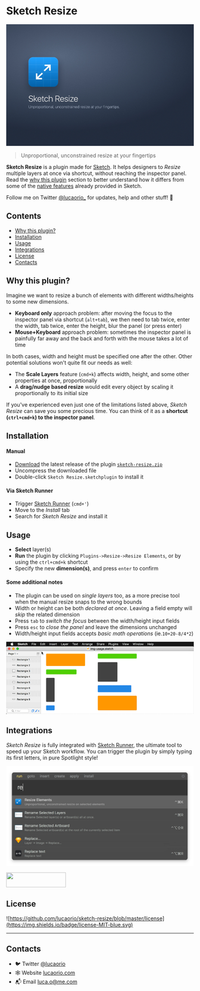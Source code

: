 # Sketch Resize
![Sketch Resize](images/img-header.jpg)
> Unproportional, unconstrained resize at your fingertips

**Sketch Resize** is a plugin made for [Sketch](http://sketchapp.com). It helps designers to *Resize* multiple layers at once via shortcut, without reaching the inspector panel. Read the [why this plugin](#why-this-plugin) section to better understand how it differs from some of the [native features](https://www.sketchapp.com/learn/documentation/layer-basics/resizing-layers) already provided in Sketch.

Follow me on Twitter [@lucaorio_](https://twitter.com/lucaorio_) for updates, help and other stuff! 🎉

## Contents
- [Why this plugin?](#why-this-plugin)
- [Installation](#installation)
- [Usage](#usage)
- [Integrations](#integrations)
- [License](#license)
- [Contacts](#contacts)

## Why this plugin?
Imagine we want to resize a bunch of elements with different widths/heights to some new dimensions.

* **Keyboard only** approach problem: after moving the focus to the inspector panel via shortcut (`alt+tab`), we then need to tab twice, enter the width, tab twice, enter the height, blur the panel (or press enter)
* **Mouse+Keyboard** approach problem: sometimes the inspector panel is painfully far away and the back and forth with the mouse takes a lot of time

In both cases, width and height must be specified one after the other. Other potential solutions won't quite fit our needs as well:
* The **Scale Layers** feature (`cmd+k`) affects width, height, and some other properties at once, proportionally
* A **drag/nudge based resize** would edit every object by scaling it proportionally to its initial size

If you've experienced even just one of the limitations listed above, *Sketch Resize* can save you some precious time. You can think of it as a **shortcut (`ctrl+cmd+k`) to the inspector panel**.

## Installation
#### Manual
* [Download](https://github.com/lucaorio/sketch-resize/releases/latest) the latest release of the plugin [`sketch-resize.zip`](https://github.com/lucaorio/sketch-resize/releases/latest)
* Uncompress the downloaded file
* Double-click `Sketch Resize.sketchplugin` to install it

#### Via Sketch Runner
* Trigger [Sketch Runner](http://bit.ly/SketchRunnerWebsite) (`cmd+'`)
* Move to the *Install* tab
* Search for *Sketch Resize* and install it

## Usage
* **Select** layer(s)
* **Run** the plugin by clicking `Plugins->Resize->Resize Elements`, or by using the `ctrl+cmd+k` shortcut
* Specify the new **dimension(s)**, and press `enter` to confirm

#### Some additional notes
* The plugin can be used on *single layers* too, as a more precise tool when the manual resize snaps to the wrong bounds
* Width or height can be both *declared at once*. Leaving a field empty will *skip* the related dimension
* Press `tab` to *switch the focus* between the width/height input fields
* Press `esc` to *close the panel* and leave the dimensions unchanged
* Width/height input fields accepts *basic math operations* (ie.`10+20-8/4*2`)

![Resize Usage](images/img-usage.gif)

## Integrations
*Sketch Resize* is fully integrated with [Sketch Runner](http://bit.ly/SketchRunnerWebsite), the ultimate tool to speed up your Sketch workflow. You can trigger the plugin by simply typing its first letters, in pure Spotlight style!

![Sketch Runner Integration](images/img-sketch-runner.jpg)

<a href="http://bit.ly/SketchRunnerWebsite">
  <img width="160" height="40" src="http://sketchrunner.com/img/badge_blue.png">
</a>

## License
![https://github.com/lucaorio/sketch-resize/blob/master/license](https://img.shields.io/badge/license-MIT-blue.svg)

***

## Contacts
* 🐦 Twitter [@lucaorio](http://twitter.com/@lucaorio_)
* 🕸 Website [lucaorio.com](http://lucaorio.com)
* 📬 Email [luca.o@me.com](mailto:luca.o@me.com)
